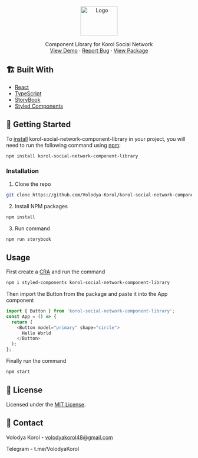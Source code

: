 <!-- PROJECT LOGO -->
<br />
<p align="center">
  <img src="https://i.ibb.co/VxjhLt7/logo.png" alt="Logo" width="100" height="80">
  <p align="center">
    Component Library for Korol Social Network
    <br />
    <a href="https://www.chromatic.com/library?appId=61844bd90419aa003a551961">View Demo</a>
    ·
    <a href="https://github.com/Volodya-Korol/korol-social-network-component-library/issues">Report Bug</a>
    ·
     <a href="https://www.npmjs.com/package/korol-social-network-component-library">View Package</a>
  </p>
</p>

## 🏗️ Built With

- [React](https://reactjs.org/)
- [TypeScript](https://www.typescriptlang.org/)
- [StoryBook](https://storybook.js.org/)
- [Styled Components](https://styled-components.com/)

## 🚀 Getting Started

To [install](https://www.npmjs.com/package/korol-social-network-component-library) korol-social-network-component-library in your project, you will need to run the following command using [npm](https://www.npmjs.com/):

```sh
npm install korol-social-network-component-library
```

### Installation

1. Clone the repo

```bash
git clone https://github.com/Volodya-Korol/korol-social-network-component-library
```

2. Install NPM packages

```bash
npm install
```

3. Run command

```bash
npm run storybook
```

## Usage

First create a [CRA](https://reactjs.org/docs/create-a-new-react-app.html#create-react-app) and run the command

```bash
npm i styled-components korol-social-network-component-library
```

Then import the Button from the package and paste it into the App component

```js
import { Button } from 'korol-social-network-component-library';
const App = () => {
  return (
    <Button model="primary" shape="circle">
      Hello World
    </Button>
  );
};
```

Finally run the command

```bash
npm start
```

## 📝 License

Licensed under the [MIT License](https://github.com/Volodya-Korol/korol-social-network-component-library/blob/master/LICENSE).

## 🤙 Contact

Volodya Korol - volodyakorol48@gmail.com

Telegram - t.me/VolodyaKorol
